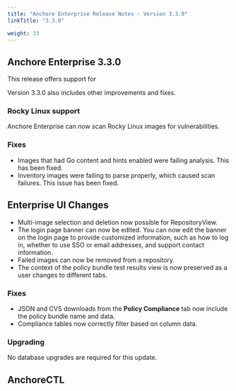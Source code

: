 ```yaml
---
title: "Anchore Enterprise Release Notes - Version 3.3.0"
linkTitle: "3.3.0"

weight: 33
---
```


## Anchore Enterprise 3.3.0

This release offers support for 

Version 3.3.0 also includes other improvements and fixes.

### Rocky Linux support

Anchore Enterprise can now scan Rocky Linux images for vulnerabilities. 

### Fixes
 
- Images that had Go content and hints enabled were failing analysis. This has been fixed.
- Inventory images were failing to parse properly, which caused scan failures. This issue has been fixed.

## Enterprise UI Changes

- Multi-image selection and deletion now possible for RepositoryView.
- The login page banner can now be edited. You can now edit the banner on the login page to provide customized information, such as how to log in, whether to use SSO or email addresses, and support contact information.
- Failed images can now be removed from a repository. 
- The context of the policy bundle test results view is now preserved as a user changes to different tabs. 

### Fixes

- JSON and CVS downloads from the **Policy Compliance** tab now include the policy bundle name and data.
- Compliance tables now correctly filter based on column data.

### Upgrading
No database upgrades are required for this update.


## AnchoreCTL

